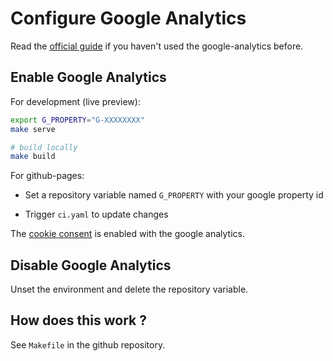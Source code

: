 # Configure Google Analytics

Read the  [official guide](https://squidfunk.github.io/mkdocs-material/setup/setting-up-site-analytics/) if you haven't used the google-analytics before.

## Enable Google Analytics

For development (live preview):

``` bash
export G_PROPERTY="G-XXXXXXXX"
make serve

# build locally
make build
```

For github-pages:

* Set a repository variable named `G_PROPERTY` with your google property id

* Trigger `ci.yaml` to update changes

The [cookie consent](https://squidfunk.github.io/mkdocs-material/setup/ensuring-data-privacy/#cookie-consent) is enabled with the google analytics.

## Disable Google Analytics

Unset the environment and delete the repository variable.

## How does this work ?

See `Makefile` in the github repository.